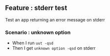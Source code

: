 ## Feature : stderr test

Test an app returning an error message on stderr

### Scenario : unknown option

  - When I run `uut -qsd`
  - Then I get `unknown option -qsd` on stderr